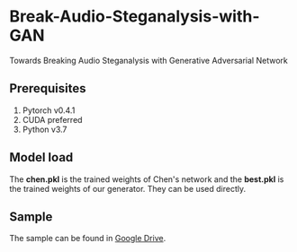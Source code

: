 # Break-Audio-Steganalysis-with-GAN
Towards Breaking Audio Steganalysis with Generative Adversarial Network
## Prerequisites
1. Pytorch v0.4.1
2. CUDA preferred
3. Python v3.7
## Model load
The **chen.pkl** is the trained weights of Chen's network and the **best.pkl** is the trained weights of our generator. They can be used directly.
## Sample 
The sample can be found in [Google Drive](https://drive.google.com/open?id=1Yp-W5aZep2o0JOR2pQIFVtjdAOLPeLf9).

